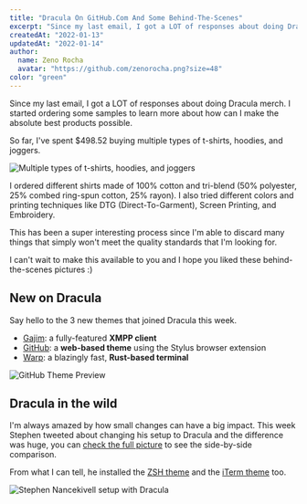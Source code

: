 ```yaml
---
title: "Dracula On GitHub.Com And Some Behind-The-Scenes"
excerpt: "Since my last email, I got a LOT of responses about doing Dracula merch."
createdAt: "2022-01-13"
updatedAt: "2022-01-14"
author:
  name: Zeno Rocha
  avatar: "https://github.com/zenorocha.png?size=48"
color: "green"
---
```


Since my last email, I got a LOT of responses about doing Dracula merch. I started ordering some samples to learn more about how can I make the absolute best products possible.

So far, I've spent $498.52 buying multiple types of t-shirts, hoodies, and joggers.

![Multiple types of t-shirts, hoodies, and joggers](/static/img/blog/dracula-on-github-com-and-some-behind-the-scenes-a.jpg)

I ordered different shirts made of 100% cotton and tri-blend (50% polyester, 25% combed ring-spun cotton, 25% rayon). I also tried different colors and printing techniques like DTG (Direct-To-Garment), Screen Printing, and Embroidery.

This has been a super interesting process since I'm able to discard many things that simply won't meet the quality standards that I'm looking for.

I can't wait to make this available to you and I hope you liked these behind-the-scenes pictures :)

## New on Dracula

Say hello to the 3 new themes that joined Dracula this week.

- [Gajim](/gajim): a fully-featured **XMPP client**
- [GitHub](/github): a **web-based theme** using the Stylus browser extension
- [Warp](/warp): a blazingly fast, **Rust-based terminal**

![GitHub Theme Preview](/static/img/blog/dracula-on-github-com-and-some-behind-the-scenes-b.png)

## Dracula in the wild

I'm always amazed by how small changes can have a big impact. This week Stephen tweeted about changing his setup to Dracula and the difference was huge, you can [check the full picture](https://twitter.com/hi_stephen_n/status/1480765091121221632) to see the side-by-side comparison.

From what I can tell, he installed the [ZSH theme](/zsh) and the [iTerm theme](/iterm) too.

![Stephen Nancekivell setup with Dracula](/static/img/blog/dracula-on-github-com-and-some-behind-the-scenes-c.png)